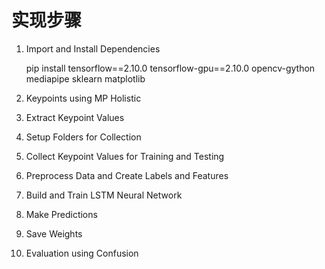 # 实现步骤
1. Import and Install Dependencies

    pip install tensorflow==2.10.0 tensorflow-gpu==2.10.0 opencv-gython mediapipe sklearn matplotlib

2. Keypoints using MP Holistic

    
3. Extract Keypoint Values
4. Setup Folders for Collection
5. Collect Keypoint Values for Training and Testing
6. Preprocess Data and Create Labels and Features
7. Build and Train LSTM Neural Network
8. Make Predictions
9. Save Weights
10. Evaluation using Confusion